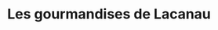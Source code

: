 ---
title: "Les gourmandises de Lacanau"
url: /lacanau/les-gourmandises-de-lacanau/
shop: Bäckerei
---